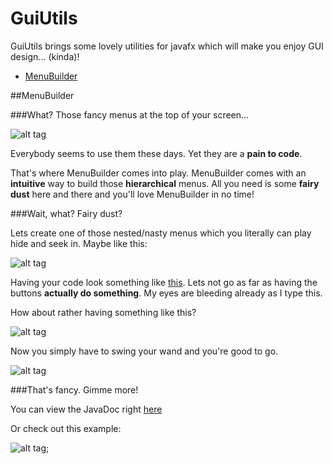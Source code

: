 # GuiUtils
GuiUtils brings some lovely utilities for javafx which will make you enjoy GUI design... (kinda)!

- [MenuBuilder](https://github.com/thamma/GuiUtils#menubuilder)

##MenuBuilder

###What?
Those fancy menus at the top of your screen...

![alt tag](http://i.imgur.com/OOZJv5T.png)

Everybody seems to use them these days. Yet they are a **pain to code**.

That's where MenuBuilder comes into play. MenuBuilder comes with an **intuitive** way to build those **hierarchical** menus.
All you need is some **fairy dust** here and there and you'll love MenuBuilder in no time!

	
###Wait, what? Fairy dust?

Lets create one of those nested/nasty menus which you literally can play hide and seek in. Maybe like this:

![alt tag](http://i.imgur.com/xc014Dm.png)

Having your code look something like [this](http://i.imgur.com/jsYHEFJ.png). Lets not go as far as having the buttons **actually do something**. My eyes are bleeding already as I type this.

How about rather having something like this?

![alt tag](http://i.imgur.com/4DK2m3R.png)

Now you simply have to swing your wand and you're good to go.

![alt tag](http://i.imgur.com/XLa8Vrg.png)

###That's fancy. Gimme more!

You can view the JavaDoc right [here](thamma.github.io/GuiUtils/doc/)

Or check out this example:

![alt tag](http://i.imgur.com/J9df6bZ.png);